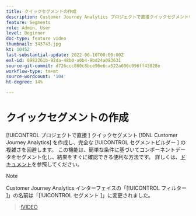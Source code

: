 ```yaml
---
title: クイックセグメントの作成
description: Customer Journey Analytics プロジェクトで直接クイックセグメントを作成し、完全なセグメントビルダーの複雑さを回避します。 この機能は、簡単な条件に基づいてコンポーネントデータをセグメント化し、結果をすぐに確認できる便利な方法です。
feature: Segments
role: Admin, User
level: Beginner
doc-type: feature video
thumbnail: 343743.jpg
kt: 10452
last-substantial-update: 2022-06-10T00:00:00Z
exl-id: 0982261b-92da-48b0-a0b4-9bd24a083631
source-git-commit: d726ccc860c8bce96e6ca522a606c096ff43828e
workflow-type: tm+mt
source-wordcount: '104'
ht-degree: 14%

---
```


# クイックセグメントの作成

[!UICONTROL  プロジェクトで直接 ] クイックセグメント [!DNL Customer Journey Analytics] を作成し、完全な [!UICONTROL  セグメントビルダー ] の複雑さを回避します。 この機能は、簡単な条件に基づいてコンポーネントデータをセグメント化し、結果をすぐに確認できる便利な方法です。 詳しくは、[ドキュメント](https://experienceleague.adobe.com/en/docs/analytics-platform/using/cja-components/cja-segments/quick-filters)を参照してください。

>[!NOTE]
>
> Customer Journey Analytics インターフェイスの「[!UICONTROL  フィルター ]」の名前は「[!UICONTROL  セグメント ]」に変更されました。

>[!VIDEO](https://video.tv.adobe.com/v/343743/?quality=12&learn=on)
